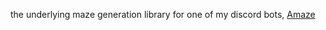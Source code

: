 the underlying maze generation library for one of my discord bots, [Amaze](https://discord.com/oauth2/authorize?client_id=988862592468521031&permissions=604490816&scope=bot%20applications.commands)
